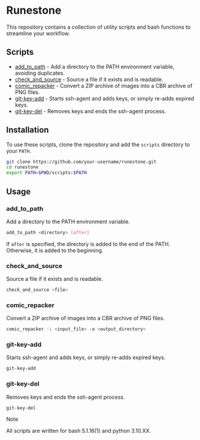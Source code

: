 # Runestone

This repository contains a collection of utility scripts and bash functions to streamline your workflow.

## Scripts

- [add_to_path](scripts/add_to_path) - Add a directory to the PATH environment variable, avoiding duplicates.
- [check_and_source](scripts/check_and_source) - Source a file if it exists and is readable.
- [comic_repacker](scripts/comic_repacker) - Convert a ZIP archive of images into a CBR archive of PNG files.
- [git-key-add](scripts/git-key-add) - Starts ssh-agent and adds keys, or simply re-adds expired keys.
- [git-key-del](scripts/git-key-del) - Removes keys and ends the ssh-agent process.

## Installation

To use these scripts, clone the repository and add the `scripts` directory to your `PATH`.

```bash
git clone https://github.com/your-username/runestone.git
cd runestone
export PATH=$PWD/scripts:$PATH
```

## Usage

### add_to_path

Add a directory to the PATH environment variable.

```bash
add_to_path <directory> [after]
```

If `after` is specified, the directory is added to the end of the PATH. Otherwise, it is added to the beginning.

### check_and_source

Source a file if it exists and is readable.

```bash
check_and_source <file>
```

### comic_repacker

Convert a ZIP archive of images into a CBR archive of PNG files.

```bash
comic_repacker -i <input_file> -o <output_directory>
```

### git-key-add

Starts ssh-agent and adds keys, or simply re-adds expired keys.

```bash
git-key-add
```

### git-key-del

Removes keys and ends the ssh-agent process.

```bash
git-key-del
```

> [!NOTE]
> All scripts are written for bash 5.1.16(1) and python 3.10.XX.